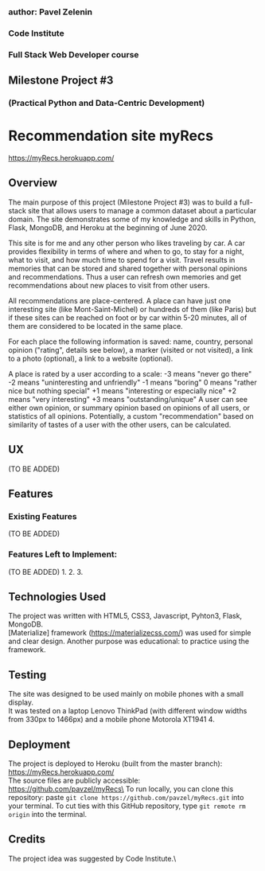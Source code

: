 ### author: Pavel Zelenin
### Code Institute
### Full Stack Web Developer course
## Milestone Project #3
### (Practical Python and Data-Centric Development)
 
# Recommendation site myRecs

https://myRecs.herokuapp.com/


## Overview
The main purpose of this project (Milestone Project #3) was to build a full-stack site that allows users to manage a common dataset about a particular domain.
The site demonstrates some of my knowledge and skills in Python, Flask, MongoDB, and Heroku at the beginning of June 2020.

This site is for me and any other person who likes traveling by car. A car provides flexibility in terms of where and when to go, to stay for a night, what to visit, and how much time to spend for a visit. Travel results in memories that can be stored and shared together with personal opinions and recommendations. Thus a user can refresh own memories and get recommendations about new places to visit from other users.

All recommendations are place-centered. A place can have just one interesting site (like Mont-Saint-Michel) or hundreds of them (like Paris) but if these sites can be reached on foot or by car within 5-20 minutes, all of them are considered to be located in the same place.

For each place the following information is saved: name, country, personal opinion ("rating", details see below), a marker (visited or not visited), a link to a photo (optional), a link to a website (optional).

A place is rated by a user according to a scale:
    -3 means "never go there"
    -2 means "uninteresting and unfriendly"
    -1 means "boring"
     0 means "rather nice but nothing special"
    +1 means "interesting or especially nice"
    +2 means "very interesting"
    +3 means "outstanding/unique"
A user can see either own opinion, or summary opinion based on opinions of all users, or statistics of all opinions. Potentially, a custom "recommendation" based on similarity of tastes of a user with the other users, can be calculated.


## UX
(TO BE ADDED)

## Features
### Existing Features
(TO BE ADDED)

### Features Left to Implement:
(TO BE ADDED)
1. 
2.
3.


## Technologies Used
The project was written with HTML5, CSS3, Javascript, Pyhton3, Flask, MongoDB.\
[Materialize] framework (https://materializecss.com/) was used for simple and clear design. Another purpose was educational: to practice using the framework.


## Testing
The site was designed to be used mainly on mobile phones with a small display.\
It was tested on a laptop Lenovo ThinkPad (with different window widths from 330px to 1466px) and a mobile phone Motorola XT1941 4.



## Deployment
The project is deployed to Heroku (built from the master branch):\
https://myRecs.herokuapp.com/ \
The source files are publicly accessible:\
https://github.com/pavzel/myRecs\
To run locally, you can clone this repository: paste `git clone https://github.com/pavzel/myRecs.git` into your terminal. To cut ties with this GitHub repository, type `git remote rm origin` into the terminal.


## Credits
The project idea was suggested by Code Institute.\